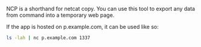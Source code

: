 NCP is a shorthand for netcat copy. 
You can use this tool to export any data from command into a temporary web page.

If the app is hosted on p.example.com, it can be used like so:
```bash
ls -lah | nc p.example.com 1337
```
